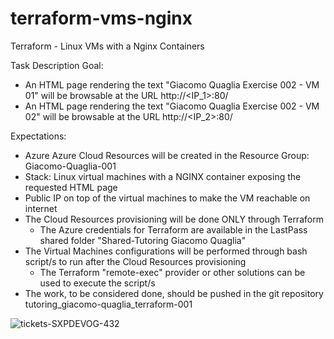 # terraform-vms-nginx
Terraform - Linux VMs with a Nginx Containers

Task Description
Goal:
- An HTML page rendering the text "Giacomo Quaglia Exercise 002 - VM 01" will be browsable at the URL http://<IP_1>:80/
- An HTML page rendering the text "Giacomo Quaglia Exercise 002 - VM 02" will be browsable at the URL http://<IP_2>:80/

Expectations:
- Azure Azure Cloud Resources will be created in the Resource Group: Giacomo-Quaglia-001
- Stack: Linux virtual machines with a NGINX container exposing the requested HTML page
- Public IP on top of the virtual machines to make the VM reachable on internet
- The Cloud Resources provisioning will be done ONLY through Terraform
  - The Azure credentials for Terraform are available in the LastPass shared folder "Shared-Tutoring Giacomo Quaglia"
- The Virtual Machines configurations will be performed through bash script/s to run after the Cloud Resources provisioning
  - The Terraform "remote-exec" provider or other solutions can be used to execute the script/s
- The work, to be considered done, should be pushed in the git repository tutoring_giacomo-quaglia_terraform-001

![tickets-SXPDEVOG-432](https://github.com/giacomoquaglia11/terraform-vms-nginx/assets/153645847/24d87ced-8831-4f0c-a71c-fac7ef32a916)

